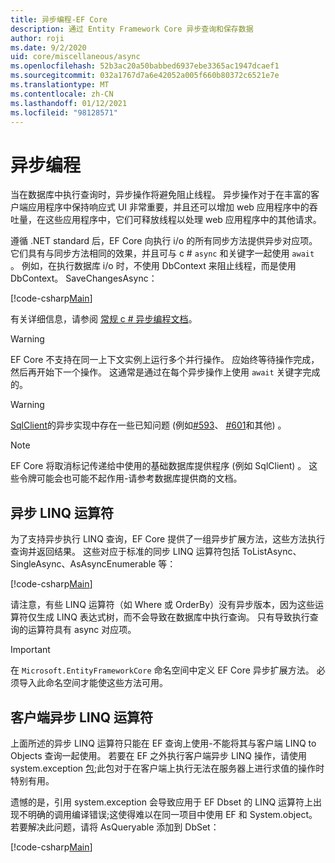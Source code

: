 ```yaml
---
title: 异步编程-EF Core
description: 通过 Entity Framework Core 异步查询和保存数据
author: roji
ms.date: 9/2/2020
uid: core/miscellaneous/async
ms.openlocfilehash: 52b3ac20a50babbed6937ebe3365ac1947dcaef1
ms.sourcegitcommit: 032a1767d7a6e42052a005f660b80372c6521e7e
ms.translationtype: MT
ms.contentlocale: zh-CN
ms.lasthandoff: 01/12/2021
ms.locfileid: "98128571"
---
```

# <a name="asynchronous-programming"></a>异步编程

当在数据库中执行查询时，异步操作将避免阻止线程。 异步操作对于在丰富的客户端应用程序中保持响应式 UI 非常重要，并且还可以增加 web 应用程序中的吞吐量，在这些应用程序中，它们可释放线程以处理 web 应用程序中的其他请求。

遵循 .NET standard 后，EF Core 向执行 i/o 的所有同步方法提供异步对应项。 它们具有与同步方法相同的效果，并且可与 c # `async` 和关键字一起使用 `await` 。 例如，在执行数据库 i/o 时，不使用 DbContext 来阻止线程，而是使用 DbContext。 SaveChangesAsync：

[!code-csharp[Main](../../../samples/core/Miscellaneous/Async/Program.cs#SaveChangesAsync)]

有关详细信息，请参阅 [常规 c # 异步编程文档](/dotnet/csharp/async)。

> [!WARNING]
> EF Core 不支持在同一上下文实例上运行多个并行操作。 应始终等待操作完成，然后再开始下一个操作。 这通常是通过在每个异步操作上使用 `await` 关键字完成的。

> [!WARNING]
> [SqlClient](https://github.com/dotnet/SqlClient)的异步实现中存在一些已知问题 (例如[#593](https://github.com/dotnet/SqlClient/issues/593)、 [#601](https://github.com/dotnet/SqlClient/issues/601)和其他) 。

> [!NOTE]
> EF Core 将取消标记传递给中使用的基础数据库提供程序 (例如 SqlClient) 。 这些令牌可能会也可能不起作用-请参考数据库提供商的文档。

## <a name="async-linq-operators"></a>异步 LINQ 运算符

为了支持异步执行 LINQ 查询，EF Core 提供了一组异步扩展方法，这些方法执行查询并返回结果。 这些对应于标准的同步 LINQ 运算符包括 ToListAsync、SingleAsync、AsAsyncEnumerable 等：

[!code-csharp[Main](../../../samples/core/Miscellaneous/Async/Program.cs#ToListAsync)]

请注意，有些 LINQ 运算符（如 Where 或 OrderBy）没有异步版本，因为这些运算符仅生成 LINQ 表达式树，而不会导致在数据库中执行查询。 只有导致执行查询的运算符具有 async 对应项。

> [!IMPORTANT]
> 在 `Microsoft.EntityFrameworkCore` 命名空间中定义 EF Core 异步扩展方法。 必须导入此命名空间才能使这些方法可用。

## <a name="client-side-async-linq-operators"></a>客户端异步 LINQ 运算符

上面所述的异步 LINQ 运算符只能在 EF 查询上使用-不能将其与客户端 LINQ to Objects 查询一起使用。 若要在 EF 之外执行客户端异步 LINQ 操作，请使用 system.exception [包](https://www.nuget.org/packages/System.Interactive.Async);此包对于在客户端上执行无法在服务器上进行求值的操作时特别有用。

遗憾的是，引用 system.exception 会导致应用于 EF Dbset 的 LINQ 运算符上出现不明确的调用编译错误;这使得难以在同一项目中使用 EF 和 System.object。 若要解决此问题，请将 AsQueryable 添加到 DbSet：

[!code-csharp[Main](../../../samples/core/Miscellaneous/AsyncWithSystemInteractive/Program.cs#SystemInteractiveAsync)]

